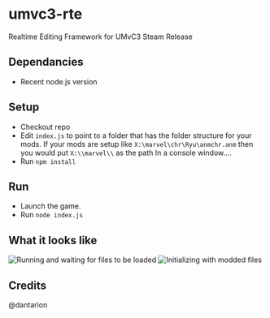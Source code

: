 # umvc3-rte
Realtime Editing Framework for UMvC3 Steam Release

## Dependancies
* Recent node.js version

## Setup
* Checkout repo
* Edit `index.js` to point to a folder that has the folder structure for your mods. If your mods are setup like `X:\marvel\chr\Ryu\anmchr.anm` then you would put `X:\\marvel\\` as the path
In a console window....
* Run `npm install`

## Run
* Launch the game.
* Run `node index.js` 
## What it looks like

![Running and waiting for files to be loaded](http://i.imgur.com/OpUX9vk.png)
![Initializing with modded files](http://i.imgur.com/IDvvOI4.png)

## Credits
@dantarion
